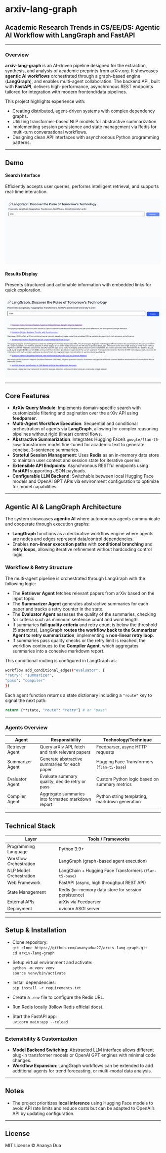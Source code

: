 # arxiv-lang-graph

## Academic Research Trends in CS/EE/DS: Agentic AI Workflow with LangGraph and FastAPI

---

### Overview

**arxiv-lang-graph** is an AI-driven pipeline designed for the extraction, synthesis, and analysis of academic preprints from arXiv.org. It showcases **agentic AI workflows** orchestrated through a graph-based engine (**LangGraph**), and enables multi-agent collaboration. The backend API, built with **FastAPI**, delivers high-performance, asynchronous REST endpoints tailored for integration with modern frontend/data pipelines.

This project highlights experience with:

- Creating distributed, agent-driven systems with complex dependency graphs.
- Utilizing transformer-based NLP models for abstractive summarization.
- Implementing session persistence and state management via Redis for multi-turn conversational workflows.
- Designing clean API interfaces with asynchronous Python programming patterns.

---

## Demo

#### Search Interface

Efficiently accepts user queries, performs intelligent retrieval, and supports real-time interaction.

![Search](./search.png)

#### Results Display

Presents structured and actionable information with embedded links for quick exploration.

![Results](./results.png)

---

## Core Features

- **ArXiv Query Module**: Implements domain-specific search with customizable filtering and pagination over the arXiv API using **feedparser**.
- **Multi-Agent Workflow Execution**: Sequential and conditional orchestration of agents via **LangGraph**, allowing for complex reasoning pipelines without rigid (linear) control flows.
- **Abstractive Summarization**: Integrates Hugging Face’s `google/flan-t5-base` transformer model fine-tuned for academic text to generate concise, 3-sentence summaries.
- **Stateful Session Management**: Uses **Redis** as an in-memory data store to maintain user context and session state for iterative queries.
- **Extensible API Endpoints**: Asynchronous RESTful endpoints using **FastAPI** supporting JSON payloads.
- **Configurable LLM Backend**: Switchable between local Hugging Face models and OpenAI GPT APIs via environment configuration to optimize for model capabilities.

---

## Agentic AI & LangGraph Architecture

The system showcases **agentic AI** where autonomous agents communicate and cooperate through execution graphs:

- **LangGraph** functions as a declarative workflow engine where agents are nodes and edges represent data/control dependencies.
- Enables **non-linear execution paths** with **conditional branching** and **retry loops**, allowing iterative refinement without hardcoding control logic.

### Workflow & Retry Structure

The multi-agent pipeline is orchestrated through LangGraph with the following logic:

- The **Retriever Agent** fetches relevant papers from arXiv based on the input topic.
- The **Summarizer Agent** generates abstractive summaries for each paper and tracks a retry counter in the state.
- The **Evaluator Agent** assesses the quality of the summaries, checking for criteria such as minimum sentence count and word length.
- If summaries **fail quality criteria** and retry count is below the threshold (5 attempts), LangGraph **routes the workflow back to the Summarizer Agent to retry summarization**, implementing a **non-linear retry loop**.
- If summaries pass quality checks or the retry limit is reached, the workflow continues to the **Compiler Agent**, which aggregates summaries into a cohesive markdown report.

This conditional routing is configured in LangGraph as:

```bash
workflow.add_conditional_edges("evaluator", {
"retry": "summarizer",
"pass": "compiler"
})
```

Each agent function returns a state dictionary including a `"route"` key to signal the next path:

```bash
return {**state, "route": "retry"} # or "pass"
```

---

### Agents Overview

| Agent            | Responsibility                                      | Technology/Technique                                  |
|------------------|----------------------------------------------------|-----------------------------------------------------|
| Retriever Agent  | Query arXiv API, fetch and rank relevant papers    | Feedparser, async HTTP requests                      |
| Summarizer Agent | Generate abstractive summaries for each paper      | Hugging Face Transformers (`flan-t5-base`)          |
| Evaluator Agent  | Evaluate summary quality, decide retry or pass     | Custom Python logic based on summary metrics         |
| Compiler Agent   | Aggregate summaries into formatted markdown report | Python string templating, markdown generation        |

---

## Technical Stack

| Layer                  | Tools / Frameworks                                   |
|------------------------|-----------------------------------------------------|
| Programming Language   | Python 3.9+                                         |
| Workflow Orchestration | LangGraph (graph-based agent execution)             |
| NLP Model Orchestration| LangChain + Hugging Face Transformers (`flan-t5-base`) |
| Web Framework         | FastAPI (async, high throughput REST API)           |
| State Management      | Redis (in-memory data store for session persistence)|
| External APIs         | arXiv via Feedparser                                 |
| Deployment            | uvicorn ASGI server                                  |

---

## Setup & Installation

- Clone repository:  
  `git clone https://github.com/ananyadua27/arxiv-lang-graph.git`  
  `cd arxiv-lang-graph`

- Setup virtual environment and activate:  
  `python -m venv venv`  
  `source venv/bin/activate`

- Install dependencies:  
  `pip install -r requirements.txt`

- Create a `.env` file to configure the Redis URL.

- Run Redis locally (follow Redis official docs).

- Start the FastAPI app:  
  `uvicorn main:app --reload`

---

### Extensibility & Customization

- **Model Backend Switching**: Abstracted LLM interface allows different plug-in transformer models or OpenAI GPT engines with minimal code changes.
- **Workflow Expansion**: LangGraph workflows can be extended to add additional agents for trend forecasting, or multi-modal data analysis.

---

## Notes

- The project prioritizes **local inference** using Hugging Face models to avoid API rate limits and reduce costs but can be adapted to OpenAI’s API by updating configuration.

---

## License

MIT License © Ananya Dua

